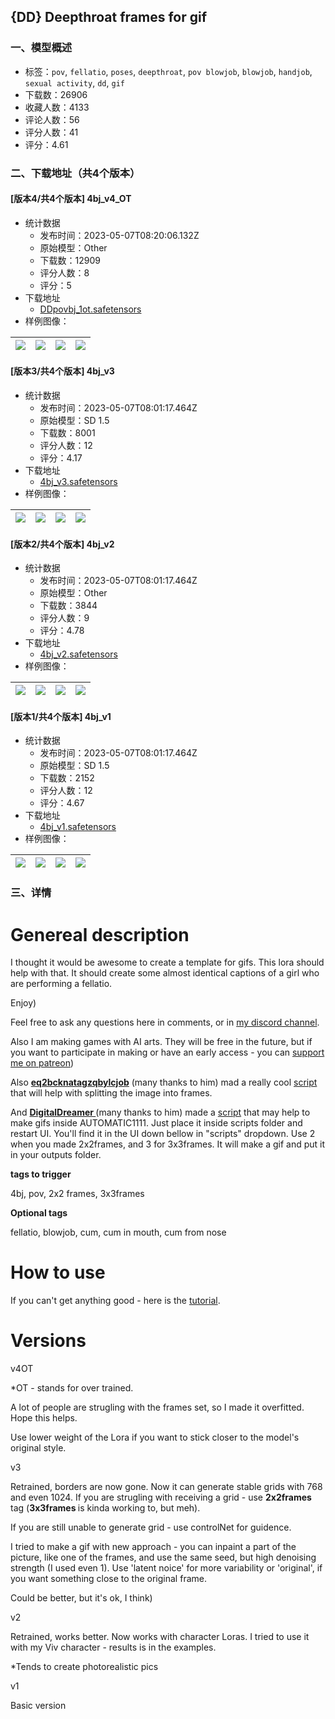 ## {DD} Deepthroat frames for gif
### 一、模型概述

- 标签：`pov`, `fellatio`, `poses`, `deepthroat`, `pov blowjob`, `blowjob`, `handjob`, `sexual activity`, `dd`, `gif`
- 下载数：26906
- 收藏人数：4133
- 评论人数：56
- 评分人数：41
- 评分：4.61

### 二、下载地址（共4个版本）

#### [版本4/共4个版本] 4bj_v4_OT

- 统计数据
  - 发布时间：2023-05-07T08:20:06.132Z
  - 原始模型：Other
  - 下载数：12909
  - 评分人数：8
  - 评分：5
- 下载地址
  - [DDpovbj_1ot.safetensors](https://civitai.com/api/download/models/64645)
- 样例图像：

| <img src="https://image.civitai.com/xG1nkqKTMzGDvpLrqFT7WA/1b86283b-ddad-421f-847f-ad292d6a875c/width=450/714558.jpeg" /> | <img src="https://image.civitai.com/xG1nkqKTMzGDvpLrqFT7WA/3256ae56-3797-4a18-998d-d9331ecb61f6/width=450/714468.jpeg" /> | <img src="https://image.civitai.com/xG1nkqKTMzGDvpLrqFT7WA/791677bb-018e-4c1b-b830-040f0fdb55bf/width=450/714469.jpeg" /> | <img src="https://image.civitai.com/xG1nkqKTMzGDvpLrqFT7WA/9fbc3de6-ca46-4049-b4ef-105afde257f8/width=450/714514.jpeg" /> |
| ---- | ---- | ---- | ---- |

#### [版本3/共4个版本] 4bj_v3

- 统计数据
  - 发布时间：2023-05-07T08:01:17.464Z
  - 原始模型：SD 1.5
  - 下载数：8001
  - 评分人数：12
  - 评分：4.17
- 下载地址
  - [4bj_v3.safetensors](https://civitai.com/api/download/models/45645)
- 样例图像：

| <img src="https://image.civitai.com/xG1nkqKTMzGDvpLrqFT7WA/03fa9405-81dc-4d73-49ac-d23999fadb00/width=450/494516.jpeg" /> | <img src="https://image.civitai.com/xG1nkqKTMzGDvpLrqFT7WA/3ecd88f2-ed6e-4855-2dbf-6ba2d6eaa200/width=450/494524.jpeg" /> | <img src="https://image.civitai.com/xG1nkqKTMzGDvpLrqFT7WA/dbaa6a04-036f-498e-d953-c8314482a800/width=450/494525.jpeg" /> | <img src="https://image.civitai.com/xG1nkqKTMzGDvpLrqFT7WA/3798a0a7-f25c-4f10-0583-36c771e10800/width=450/494527.jpeg" /> |
| ---- | ---- | ---- | ---- |

#### [版本2/共4个版本] 4bj_v2

- 统计数据
  - 发布时间：2023-05-07T08:01:17.464Z
  - 原始模型：Other
  - 下载数：3844
  - 评分人数：9
  - 评分：4.78
- 下载地址
  - [4bj_v2.safetensors](https://civitai.com/api/download/models/29512)
- 样例图像：

| <img src="https://image.civitai.com/xG1nkqKTMzGDvpLrqFT7WA/790a6a68-a082-4dac-335b-cb4605734400/width=450/390873.jpeg" /> | <img src="https://image.civitai.com/xG1nkqKTMzGDvpLrqFT7WA/3b7d4014-67ed-45cb-773d-efcf7e1bdf00/width=450/333853.jpeg" /> | <img src="https://image.civitai.com/xG1nkqKTMzGDvpLrqFT7WA/5b22235d-e9a2-41ac-5a1e-44613496d500/width=450/333852.jpeg" /> | <img src="https://image.civitai.com/xG1nkqKTMzGDvpLrqFT7WA/513fa299-6548-48e5-becb-0addf7579700/width=450/333851.jpeg" /> |
| ---- | ---- | ---- | ---- |

#### [版本1/共4个版本] 4bj_v1

- 统计数据
  - 发布时间：2023-05-07T08:01:17.464Z
  - 原始模型：SD 1.5
  - 下载数：2152
  - 评分人数：12
  - 评分：4.67
- 下载地址
  - [4bj_v1.safetensors](https://civitai.com/api/download/models/28015)
- 样例图像：

| <img src="https://image.civitai.com/xG1nkqKTMzGDvpLrqFT7WA/a78d43b7-9fc0-443d-0ca9-e572d21ff200/width=450/314887.jpeg" /> | <img src="https://image.civitai.com/xG1nkqKTMzGDvpLrqFT7WA/83ceb4a6-23c5-4575-0bc7-ad0f39485d00/width=450/314902.jpeg" /> | <img src="https://image.civitai.com/xG1nkqKTMzGDvpLrqFT7WA/647689b2-5129-486f-35df-c16999299f00/width=450/314901.jpeg" /> | <img src="https://image.civitai.com/xG1nkqKTMzGDvpLrqFT7WA/ba737c24-20d2-4d35-a072-ab5d33ed1400/width=450/314900.jpeg" /> |
| ---- | ---- | ---- | ---- |


### 三、详情
<h1>Genereal description</h1><p>I thought it would be awesome to create a template for gifs. This lora should help with that. It should create some almost identical captions of a girl who are performing a fellatio.</p><p>Enjoy)</p><p>Feel free to ask any questions here in comments, or in <a target="_blank" rel="ugc" href="https://discord.gg/9My32sKEAK">my discord channel</a>.</p><p>Also I am making games with AI arts. They will be free in the future, but if you want to participate in making or have an early access - you can <a target="_blank" rel="ugc" href="https://www.patreon.com/aDDont">support me on patreon</a>)</p><p>Also <a target="_blank" rel="ugc" href="https://civitai.com/user/eq2bcknatagzqbylcjob"><strong>eq2bcknatagzqbylcjob</strong></a> (many thanks to him) mad a really cool <a target="_blank" rel="ugc" href="https://drive.google.com/file/d/13omJ60a3tofoCh_vNJkSCxDZ7bVp8ypV/view?usp=sharing">script </a>that will help with splitting the image into frames.</p><p>And <a target="_blank" rel="ugc" href="https://civitai.com/user/DigitalDreamer"><strong>DigitalDreamer </strong></a>(many thanks to him) made a <a target="_blank" rel="ugc" href="https://pastebin.com/raw/dqsMyquZ">script</a> that may help to make gifs inside AUTOMATIC1111. Just place it inside scripts folder and restart UI. You'll find it in the UI down bellow in "scripts" dropdown. Use 2 when you made 2x2frames, and 3 for 3x3frames. It will make a gif and put it in your outputs folder.</p><p><strong>tags to trigger</strong></p><p>4bj, pov, 2x2 frames, 3x3frames</p><p><strong>Optional tags</strong></p><p>fellatio, blowjob, cum, cum in mouth, cum from nose</p><h1>How to use</h1><p>If you can't get anything good - here is the <a target="_blank" rel="ugc" href="https://civitai.com/models/60211/dd-how-to-make-gifs-from-my-loras">tutorial</a>.</p><h1>Versions</h1><p>v4OT</p><p>*OT - stands for over trained.</p><p>A lot of people are strugling with the frames set, so I made it overfitted. Hope this helps.</p><p>Use lower weight of the Lora if you want to stick closer to the model's original style.</p><p>v3</p><p>Retrained, borders are now gone. Now it can generate stable grids with 768 and even 1024. If you are strugling with receiving a grid - use <strong>2x2frames </strong>tag (<strong>3x3frames </strong>is kinda working to, but meh).</p><p>If you are still unable to generate grid - use controlNet for guidence.</p><p>I tried to make a gif with new approach - you can inpaint a part of the picture, like one of the frames, and use the same seed, but high denoising strength (I used even 1). Use 'latent noice' for more variability or 'original', if you want something close to the original frame.</p><p>Could be better, but it's ok, I think)</p><p>v2</p><p>Retrained, works better. Now works with character Loras. I tried to use it with my Viv character - results is in the examples.</p><p>*Tends to create photorealistic pics</p><p>v1</p><p>Basic version</p>